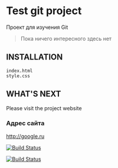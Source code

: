 Test git project
================

Проект для изучения Git

> Пока ничего интересного здесь нет

INSTALLATION
------------

        
    index.html
    style.css
      

WHAT'S NEXT
-----------

Please visit the project website 

### Адрес сайта

<http://google.ru>

[![Build Status](https://secure.travis-ci.org/yiisoft/yii.png)](http://travis-ci.org/yiisoft/yii)

[![Build Status](https://secure.travis-ci.org/yiisoft/yii.png)](http://travis-ci.org/yiisoft/yii)
 
